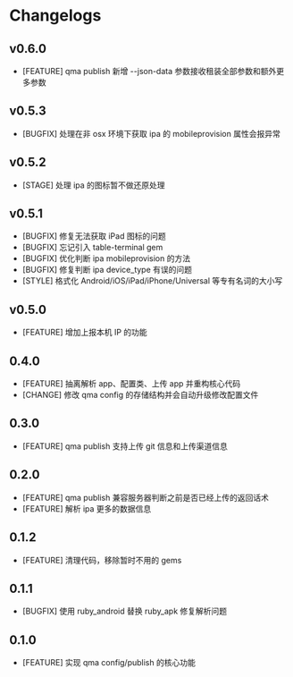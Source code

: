 # Changelogs

## v0.6.0

- [FEATURE] qma publish 新增 --json-data 参数接收租装全部参数和额外更多参数

## v0.5.3

- [BUGFIX] 处理在非 osx 环境下获取 ipa 的 mobileprovision 属性会报异常

## v0.5.2

- [STAGE] 处理 ipa 的图标暂不做还原处理

## v0.5.1

- [BUGFIX] 修复无法获取 iPad 图标的问题
- [BUGFIX] 忘记引入 table-terminal gem
- [BUGFIX] 优化判断 ipa mobileprovision 的方法
- [BUGFIX] 修复判断 ipa device_type 有误的问题
- [STYLE] 格式化 Android/iOS/iPad/iPhone/Universal 等专有名词的大小写

## v0.5.0

- [FEATURE] 增加上报本机 IP 的功能

## 0.4.0

- [FEATURE] 抽离解析 app、配置类、上传 app 并重构核心代码
- [CHANGE] 修改 qma config 的存储结构并会自动升级修改配置文件

## 0.3.0

- [FEATURE] qma publish 支持上传 git 信息和上传渠道信息

## 0.2.0

- [FEATURE] qma publish 兼容服务器判断之前是否已经上传的返回话术
- [FEATURE] 解析 ipa 更多的数据信息

## 0.1.2

- [FEATURE] 清理代码，移除暂时不用的 gems

## 0.1.1

- [BUGFIX] 使用 ruby_android 替换 ruby_apk 修复解析问题

## 0.1.0

- [FEATURE] 实现 qma config/publish 的核心功能

